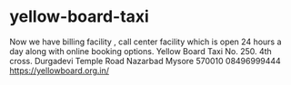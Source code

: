 # yellow-board-taxi
Now we have billing facility , call center facility which is open 24 hours a day along with online booking options.  Yellow Board Taxi No. 250. 4th cross. Durgadevi Temple Road Nazarbad Mysore 570010 08496999444 https://yellowboard.org.in/

